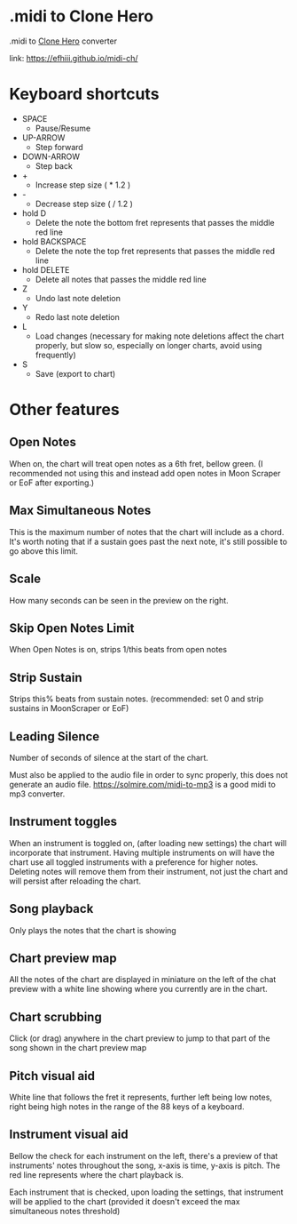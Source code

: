 # .midi to Clone Hero
.midi to [Clone Hero](https://clonehero.net/) converter

link: https://efhiii.github.io/midi-ch/

# Keyboard shortcuts
- SPACE
  - Pause/Resume
- UP-ARROW
  - Step forward
- DOWN-ARROW
  - Step back
- \+
  - Increase step size ( * 1.2 )
- \-
  - Decrease step size ( / 1.2 )
- hold D
  - Delete the note the bottom fret represents that passes the middle red line
- hold BACKSPACE
  - Delete the note the top fret represents that passes the middle red line
- hold DELETE
  - Delete all notes that passes the middle red line
- Z
  - Undo last note deletion
- Y
  - Redo last note deletion
- L
  - Load changes (necessary for making note deletions affect the chart properly, but slow so, especially on longer charts, avoid using frequently)
- S
  - Save (export to chart)

# Other features
## Open Notes
When on, the chart will treat open notes as a 6th fret, bellow green. (I recommended not using this and instead add open notes in Moon Scraper or EoF after exporting.)

## Max Simultaneous Notes
This is the maximum number of notes that the chart will include as a chord. It's worth noting that if a sustain goes past the next note, it's still possible to go above this limit.

## Scale
How many seconds can be seen in the preview on the right.

## Skip Open Notes Limit
When Open Notes is on, strips 1/this beats from open notes

## Strip Sustain
Strips this% beats from sustain notes. (recommended: set 0 and strip sustains in MoonScraper or EoF)

## Leading Silence
Number of seconds of silence at the start of the chart.

Must also be applied to the audio file in order to sync properly, this does not generate an audio file. https://solmire.com/midi-to-mp3 is a good midi to mp3 converter.

## Instrument toggles
When an instrument is toggled on, (after loading new settings) the chart will incorporate that instrument. Having multiple instruments on will have the chart use all toggled instruments with a preference for higher notes. Deleting notes will remove them from their instrument, not just the chart and will persist after reloading the chart.

## Song playback
Only plays the notes that the chart is showing

## Chart preview map
All the notes of the chart are displayed in miniature on the left of the chat preview with a white line showing where you currently are in the chart.

## Chart scrubbing
Click (or drag) anywhere in the chart preview to jump to that part of the song shown in the chart preview map

## Pitch visual aid
White line that follows the fret it represents, further left being low notes, right being high notes in the range of the 88 keys of a keyboard.

## Instrument visual aid
Bellow the check for each instrument on the left, there's a preview of that instruments' notes throughout the song, x-axis is time, y-axis is pitch. The red line represents where the chart playback is.

Each instrument that is checked, upon loading the settings, that instrument will be applied to the chart (provided it doesn't exceed the max simultaneous notes threshold)
